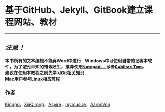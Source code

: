 基于GitHub、Jekyll、GitBook建立课程网站、教材
============
---

##  *注意！*
**本书所有的文本编辑不能再Word中进行，Windows中可使用自带的记事本软件，为了避免未知的错误发生，推荐使用[Notepad++](https://notepad-plus-plus.org/repository/6.x/6.8.6/npp.6.8.6.Installer.exe)或者[Sublime Text](http://c758482.r82.cf2.rackcdn.com/Sublime%20Text%20Build%203083%20x64%20Setup.exe)。**   
**建议在使用本教程之前先学习[Git相关知识](http://git-scm.com/book/zh/v2)**   
**Mac用户参考Linux相应教程**

### 作者
[Kinggo](https://github.com/kinggolzu)，[XieQirong](https://github.com/XieQirong)，[Aspire](https://prettyxw.com)，[mymusise](https://github.com/mymusise)，[AaronVon](https://github.com/AaronVon)